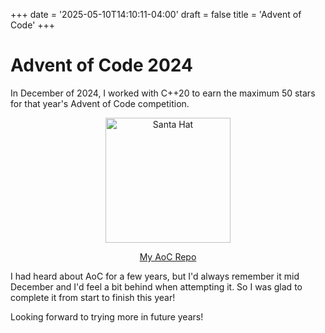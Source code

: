 +++
date = '2025-05-10T14:10:11-04:00'
draft = false
title = 'Advent of Code'
+++


# Advent of Code 2024


In December of 2024, I worked with C++20 to earn the maximum 50 stars for that year's Advent of Code competition. 


<p align="center">
<a href="https://github.com/seanwilliamcarroll/aoc"><img src="https://cottonbureau.com/image?path=sellers%2Foriginals%2F108879_advent-of-code_FSUd.png" alt="Santa Hat" style="width:200px;" /></a>
</p>

<p align="center">
<a href="https://github.com/seanwilliamcarroll/aoc">My AoC Repo</a>
</p>

I had heard about AoC for a few years, but I'd always remember it mid December and I'd feel a bit behind when attempting it. So I was glad to complete it from start to finish this year!


Looking forward to trying more in future years!
